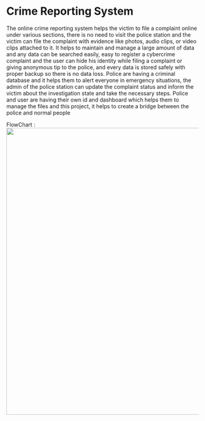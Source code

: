# Crime Reporting System

The online crime reporting system helps the victim to file a complaint online under various sections, there is no need to visit the police station and the victim can file the complaint with evidence like photos, audio clips, or video clips attached to it. It helps to maintain and manage a large amount of data and any data can be searched easily, easy to register a cybercrime complaint and the user can hide his identity while filing a complaint or giving anonymous tip to the police, and every data is stored safely with proper backup so there is no data loss. Police are having a criminal database and it helps them to alert everyone in emergency situations, the admin of the police station can update the complaint status and inform the victim about the investigation state and take the necessary steps. Police and user are having their own id and dashboard which helps them to manage the files and this project, it helps to create a bridge between the police and normal people


FlowChart :<br/> 
<img src="https://github.com/Hemang417/Online_Crime_Reporting_System/blob/main/SEM-4%20Mini%20Project%20(1).png" width="750px">
